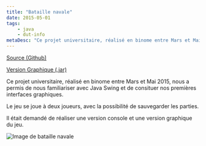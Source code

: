 ```yaml
---
title: "Bataille navale"
date: 2015-05-01
tags: 
    - java
    - dut-info
metaDesc: "Ce projet universitaire, réalisé en binome entre Mars et Mai 2015, nous a permis de nous familiariser avec Java Swing et de consituer nos premières interfaces graphiques."
---
```


[Source (Github)](https://github.com/sylvainmetayer/BatailleNavale)

[Version Graphique (.jar)](https://github.com/sylvainmetayer/BatailleNavale/blob/master/versionGraphique.jar?raw=true)

Ce projet universitaire, réalisé en binome entre Mars et Mai 2015, nous a permis de nous familiariser avec Java Swing et de consituer nos premières interfaces graphiques.

Le jeu se joue à deux joueurs, avec la possibilité de sauvegarder les parties.

Il était demandé de réaliser une version console et une version graphique du jeu.

![Image de bataille navale](/images/bataille_navale.jpg)
